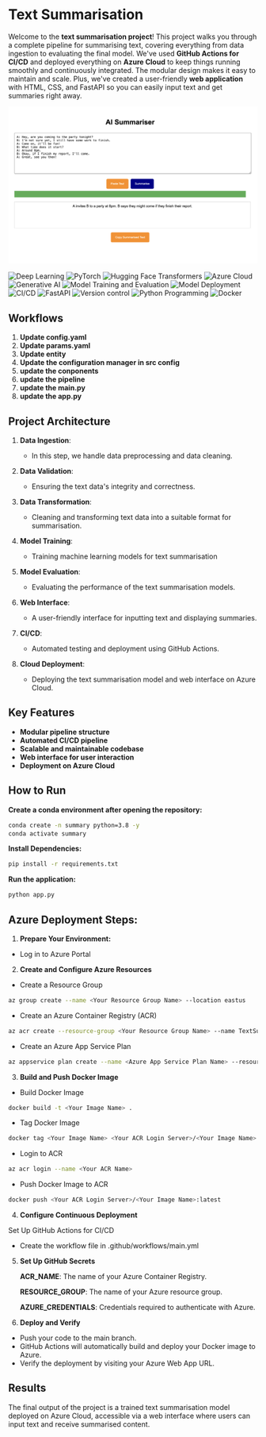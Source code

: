 # Text Summarisation
Welcome to the **text summarisation project**! This project walks you through a complete pipeline for summarising text, covering everything from data ingestion to evaluating the final model. We've used **GitHub Actions for CI/CD** and deployed everything on **Azure Cloud** to keep things running smoothly and continuously integrated. The modular design makes it easy to maintain and scale. Plus, we've created a user-friendly **web application** with HTML, CSS, and FastAPI so you can easily input text and get summaries right away.

![Text Summariser Architecture](src/image/text_summariser_img.png)

![Deep Learning](https://img.shields.io/badge/Skill-Deep%20Learning-yellow)
![PyTorch](https://img.shields.io/badge/Skill-PyTorch-blueviolet)
![Hugging Face Transformers](https://img.shields.io/badge/Skill-Hugging%20Face%20Transformers-orange)
![Azure Cloud](https://img.shields.io/badge/Skill-Azure%20Cloud-yellow)
![Generative AI](https://img.shields.io/badge/Skill-Generative%20AI-green)
![Model Training and Evaluation](https://img.shields.io/badge/Skill-Model%20Training%20and%20Evaluation-orange)
![Model Deployment](https://img.shields.io/badge/Skill-Model%20Deployment-purpule)
![CI/CD](https://img.shields.io/badge/Skill-CI/CD-blue)
![FastAPI](https://img.shields.io/badge/Skill-FastAPI-yellow)
![Version control](https://img.shields.io/badge/Skill-Version%20control-blue)
![Python Programming](https://img.shields.io/badge/Skill-Python%20Programming-blue)
![Docker](https://img.shields.io/badge/Skill-Docker-blueviolet)



## Workflows
1. **Update config.yaml**
2. **Update params.yaml**
3. **Update entity**
4. **Update the configuration manager in src config**
5. **update the conponents**
6. **update the pipeline**
7. **update the main.py**
8. **update the app.py**

## Project Architecture
1. **Data Ingestion**:
   - In this step, we handle data preprocessing and data cleaning.

2. **Data Validation**:
   - Ensuring the text data's integrity and correctness.

3. **Data Transformation**:
   - Cleaning and transforming text data into a suitable format for summarisation.

4. **Model Training**:
   - Training machine learning models for text summarisation

5. **Model Evaluation**:
   - Evaluating the performance of the text summarisation models.

6. **Web Interface**:
   - A user-friendly interface for inputting text and displaying summaries.

7. **CI/CD**:
   - Automated testing and deployment using GitHub Actions.

8. **Cloud Deployment**:
   - Deploying the text summarisation model and web interface on Azure Cloud.

## Key Features
- **Modular pipeline structure** 
- **Automated CI/CD pipeline**
- **Scalable and maintainable codebase**
- **Web interface for user interaction**
- **Deployment on Azure Cloud**

## How to Run
**Create a conda environment after opening the repository:**
```bash
conda create -n summary python=3.8 -y
conda activate summary
```
**Install Dependencies:**
```bash
pip install -r requirements.txt
```
**Run the application:**
```bash
python app.py
```
## Azure Deployment Steps:

1. **Prepare Your Environment:** 
-  Log in to Azure Portal
2. **Create and Configure Azure Resources** 
-  Create a Resource Group
```bash
az group create --name <Your Resource Group Name> --location eastus
```
-  Create an Azure Container Registry (ACR)
```bash
az acr create --resource-group <Your Resource Group Name> --name TextSummaryRegistry --sku Basic
```
-  Create an Azure App Service Plan
```bash
az appservice plan create --name <Azure App Service Plan Name> --resource-group <Your Resource Group Name> --sku B1 --is-linux
```
3. **Build and Push Docker Image**

- Build Docker Image
```bash
docker build -t <Your Image Name> .
```
- Tag Docker Image
```bash
docker tag <Your Image Name> <Your ACR Login Server>/<Your Image Name>:latest
```
- Login to ACR
```bash
az acr login --name <Your ACR Name>
```
- Push Docker Image to ACR
```bash
docker push <Your ACR Login Server>/<Your Image Name>:latest
```
4. **Configure Continuous Deployment**

  Set Up GitHub Actions for CI/CD
- Create the workflow file in .github/workflows/main.yml

5. **Set Up GitHub Secrets**

   **ACR_NAME**: The name of your Azure Container Registry.

   **RESOURCE_GROUP**: The name of your Azure resource group.

   **AZURE_CREDENTIALS**: Credentials required to authenticate with Azure.

6. **Deploy and Verify**
- Push your code to the main branch.
- GitHub Actions will automatically build and deploy your Docker image to Azure.
- Verify the deployment by visiting your Azure Web App URL.

## Results
The final output of the project is a trained text summarisation model deployed on Azure Cloud, accessible via a web interface where users can input text and receive summarised content.
